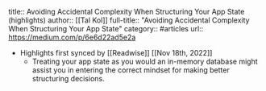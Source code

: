 title:: Avoiding Accidental Complexity When Structuring Your App State (highlights)
author:: [[Tal Kol]]
full-title:: "Avoiding Accidental Complexity When Structuring Your App State"
category:: #articles
url:: https://medium.com/p/6e6d22ad5e2a

- Highlights first synced by [[Readwise]] [[Nov 18th, 2022]]
	- Treating your app state as you would an in-memory database might assist you in entering the correct mindset for making better structuring decisions.